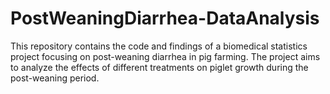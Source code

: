 # PostWeaningDiarrhea-DataAnalysis
This repository contains the code and findings of a biomedical statistics project focusing on post-weaning diarrhea in pig farming. The project aims to analyze the effects of different treatments on piglet growth during the post-weaning period.
